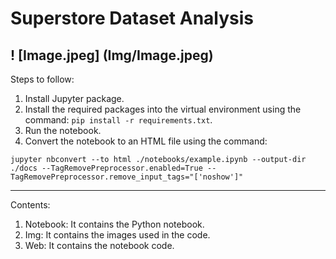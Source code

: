 # Superstore Dataset Analysis
! [Image.jpeg] (Img/Image.jpeg)
---
Steps to follow:
1. Install Jupyter package.
2. Install the required packages into the virtual environment using the command: `pip install -r requirements.txt`.
3. Run the notebook.
4. Convert the notebook to an HTML file using the command: 
```
jupyter nbconvert --to html ./notebooks/example.ipynb --output-dir ./docs --TagRemovePreprocessor.enabled=True --TagRemovePreprocessor.remove_input_tags="['noshow']"
```
---
Contents:
1. Notebook: It contains the Python notebook.
2. Img: It contains the images used in the code.
3. Web: It contains the notebook code.